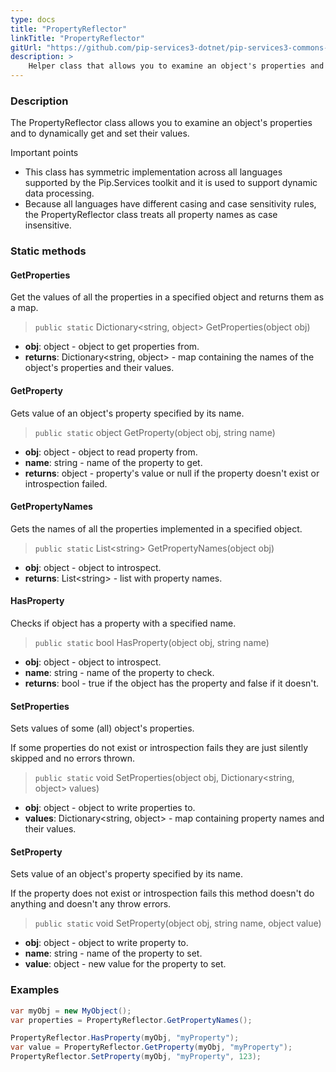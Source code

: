 ```yaml
---
type: docs
title: "PropertyReflector"
linkTitle: "PropertyReflector"
gitUrl: "https://github.com/pip-services3-dotnet/pip-services3-commons-dotnet"
description: >
    Helper class that allows you to examine an object's properties and to dynamically get and set their values.
---
```


### Description

The PropertyReflector class allows you to examine an object's properties and to dynamically get and set their values.

Important points

- This class has symmetric implementation across all languages supported by the Pip.Services toolkit and it is used to support dynamic data processing.
- Because all languages have different casing and case sensitivity rules, the PropertyReflector class treats all property names as case insensitive.

### Static methods

#### GetProperties
Get the values of all the properties in a specified object
and returns them as a map.

> `public static` Dictionary\<string, object\> GetProperties(object obj)

- **obj**: object - object to get properties from.
- **returns**: Dictionary\<string, object\> - map containing the names of the object's properties and their values.


#### GetProperty
Gets value of an object's property specified by its name.

> `public static` object GetProperty(object obj, string name)

- **obj**: object - object to read property from.
- **name**: string - name of the property to get.
- **returns**: object - property's value or null if the property doesn't exist or introspection failed.

#### GetPropertyNames
Gets the names of all the properties implemented in a specified object.

> `public static` List\<string\> GetPropertyNames(object obj)

- **obj**: object - object to introspect.
- **returns**: List\<string\> - list with property names.

#### HasProperty
Checks if object has a property with a specified name.

> `public static` bool HasProperty(object obj, string name)

- **obj**: object - object to introspect.
- **name**: string - name of the property to check.
- **returns**: bool - true if the object has the property and false if it doesn't.

#### SetProperties
Sets values of some (all) object's properties.
 
If some properties do not exist or introspection fails
they are just silently skipped and no errors thrown.

> `public static` void SetProperties(object obj, Dictionary\<string, object\> values)

- **obj**: object - object to write properties to.
- **values**: Dictionary\<string, object\> - map containing property names and their values.


#### SetProperty
Sets value of an object's property specified by its name.

If the property does not exist or introspection fails
this method doesn't do anything and doesn't any throw errors.

> `public static` void SetProperty(object obj, string name, object value)

- **obj**: object - object to write property to.
- **name**: string - name of the property to set.
- **value**: object - new value for the property to set.

### Examples

```cs
var myObj = new MyObject();
var properties = PropertyReflector.GetPropertyNames();

PropertyReflector.HasProperty(myObj, "myProperty");
var value = PropertyReflector.GetProperty(myObj, "myProperty");
PropertyReflector.SetProperty(myObj, "myProperty", 123);

```
